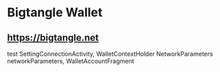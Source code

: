 # Bigtangle Wallet
## https://bigtangle.net
test
SettingConnectionActivity,
WalletContextHolder NetworkParameters networkParameters,
WalletAccountFragment

